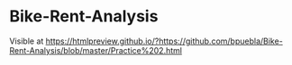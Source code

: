 # Bike-Rent-Analysis

Visible at https://htmlpreview.github.io/?https://github.com/bpuebla/Bike-Rent-Analysis/blob/master/Practice%202.html
